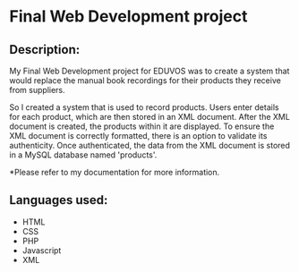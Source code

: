 # Final Web Development project

<h2> Description: </h2>
My Final Web Development project for EDUVOS was to create a system that would replace the manual book recordings for their products they receive from suppliers.

So I created a system that is used to record products. Users enter details for each product, which are then stored in an XML document. After the XML document is created, the products within it are displayed. To ensure the XML document is correctly formatted, there is an option to validate its authenticity. Once authenticated, the data from the XML document is stored in a MySQL database named 'products'.

*Please refer to my documentation for more information.

<h2> Languages used: </h2>
  <ul>
    <li>HTML</li>
    <li>CSS</li>
    <li>PHP</li>
    <li>Javascript</li>
    <li>XML</li>
  </ul>
